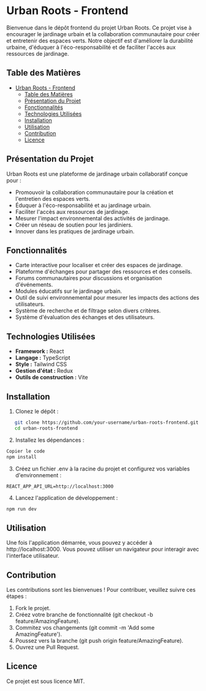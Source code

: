 # Urban Roots - Frontend

Bienvenue dans le dépôt frontend du projet Urban Roots. Ce projet vise à encourager le jardinage urbain et la collaboration communautaire pour créer et entretenir des espaces verts. Notre objectif est d'améliorer la durabilité urbaine, d'éduquer à l'éco-responsabilité et de faciliter l'accès aux ressources de jardinage.

## Table des Matières

- [Urban Roots - Frontend](#urban-roots---frontend)
  - [Table des Matières](#table-des-matières)
  - [Présentation du Projet](#présentation-du-projet)
  - [Fonctionnalités](#fonctionnalités)
  - [Technologies Utilisées](#technologies-utilisées)
  - [Installation](#installation)
  - [Utilisation](#utilisation)
  - [Contribution](#contribution)
  - [Licence](#licence)

## Présentation du Projet

Urban Roots est une plateforme de jardinage urbain collaboratif conçue pour :

- Promouvoir la collaboration communautaire pour la création et l'entretien des espaces verts.
- Éduquer à l'éco-responsabilité et au jardinage urbain.
- Faciliter l'accès aux ressources de jardinage.
- Mesurer l'impact environnemental des activités de jardinage.
- Créer un réseau de soutien pour les jardiniers.
- Innover dans les pratiques de jardinage urbain.

## Fonctionnalités

- Carte interactive pour localiser et créer des espaces de jardinage.
- Plateforme d'échanges pour partager des ressources et des conseils.
- Forums communautaires pour discussions et organisation d'événements.
- Modules éducatifs sur le jardinage urbain.
- Outil de suivi environnemental pour mesurer les impacts des actions des utilisateurs.
- Système de recherche et de filtrage selon divers critères.
- Système d'évaluation des échanges et des utilisateurs.

## Technologies Utilisées

- **Framework :** React
- **Langage :** TypeScript
- **Style :** Tailwind CSS
- **Gestion d'état :** Redux
- **Outils de construction :** Vite

## Installation

1. Clonez le dépôt :
```sh
   git clone https://github.com/your-username/urban-roots-frontend.git
   cd urban-roots-frontend
```

2. Installez les dépendances :
```sh
Copier le code
npm install
```

3. Créez un fichier .env à la racine du projet et configurez vos variables d'environnement :
```env
REACT_APP_API_URL=http://localhost:3000
```

4. Lancez l'application de développement :
```sh
npm run dev
```

## Utilisation
Une fois l'application démarrée, vous pouvez y accéder à http://localhost:3000. Vous pouvez utiliser un navigateur pour interagir avec l'interface utilisateur.

## Contribution
Les contributions sont les bienvenues ! Pour contribuer, veuillez suivre ces étapes :

1. Fork le projet.
2. Créez votre branche de fonctionnalité (git checkout -b feature/AmazingFeature).
3. Commitez vos changements (git commit -m 'Add some AmazingFeature').
4. Poussez vers la branche (git push origin feature/AmazingFeature).
5. Ouvrez une Pull Request.

## Licence
Ce projet est sous licence MIT.

